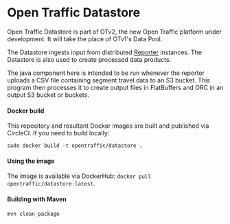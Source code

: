 # Open Traffic Datastore

Open Traffic Datastore is part of OTv2, the new Open Traffic platform under development. It will take the place of OTv1's Data Pool.

The Datastore ingests input from distributed [Reporter](https://github.com/opentraffic/reporter) instances. The Datastore is also used to create processed data products.

The java component here is intended to be run whenever the reporter uploads a CSV file containing segment travel data to an S3 bucket. This program then processes it to create output files in FlatBuffers and ORC in an output S3 bucket or buckets.

#### Docker build

This repository and resultant Docker images are built and published via CircleCI. If you need to build
locally:

    sudo docker build -t opentraffic/datastore .

#### Using the image

The image is available via DockerHub: `docker pull opentraffic/datastore:latest`.

#### Building with Maven

    mvn clean package
